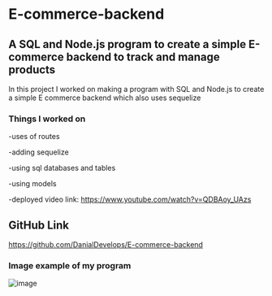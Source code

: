# E-commerce-backend

## A SQL and Node.js program to create a simple E-commerce backend to track and manage products

In this project I worked on making a program with SQL and Node.js to create a simple E commerce backend which also uses sequelize

### Things I worked on
-uses of routes  

-adding sequelize

-using sql databases and tables

-using models 

-deployed video link: https://www.youtube.com/watch?v=QDBAoy_UAzs


## GitHub Link
https://github.com/DanialDevelops/E-commerce-backend

### Image example of my program
![image](https://github.com/DanialDevelops/E-commerce-backend/assets/126214677/b97f0ed3-09e9-4b04-a5bf-d37f13bd50ab)


